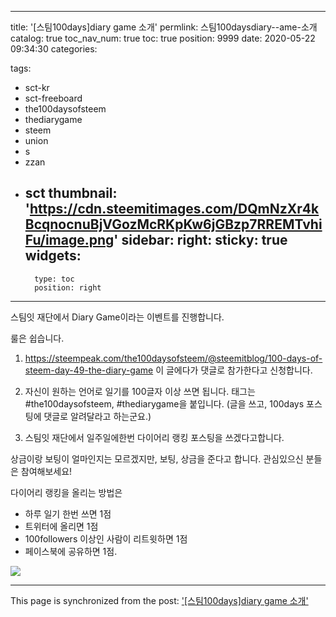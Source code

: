 
---
title: '[스팀100days]diary game 소개'
permlink: 스팀100daysdiary--ame-소개
catalog: true
toc_nav_num: true
toc: true
position: 9999
date: 2020-05-22 09:34:30
categories:

tags:
- sct-kr
- sct-freeboard
- the100daysofsteem
- thediarygame
- steem
- union
- s
- zzan
- sct
thumbnail: 'https://cdn.steemitimages.com/DQmNzXr4kBcqnocnuBjVGozMcRKpKw6jGBzp7RREMTvhiFu/image.png'
sidebar:
    right:
        sticky: true
widgets:
    -
        type: toc
        position: right
---


스팀잇 재단에서 Diary Game이라는 이벤트를 진행합니다.

룰은 쉽습니다.

1. https://steempeak.com/the100daysofsteem/@steemitblog/100-days-of-steem-day-49-the-diary-game 이 글에다가 댓글로 참가한다고 신청합니다.

2. 자신이 원하는 언어로 일기를 100글자 이상 쓰면 됩니다. 태그는 #the100daysofsteem, #thediarygame을 붙입니다. (글을 쓰고, 100days 포스팅에 댓글로 알려달라고 하는군요.)

3. 스팀잇 재단에서 일주일에한번 다이어리 랭킹 포스팅을 쓰겠다고합니다.

상금이랑 보팅이 얼마인지는 모르겠지만, 보팅, 상금을 준다고 합니다.
관심있으신 분들은 참여해보세요!

다이어리 랭킹을 올리는 방법은 
* 하루 일기 한번 쓰면 1점
* 트위터에 올리면 1점
* 100followers 이상인 사람이 리트윗하면 1점
* 페이스북에 공유하면 1점.




![](https://cdn.steemitimages.com/DQmNzXr4kBcqnocnuBjVGozMcRKpKw6jGBzp7RREMTvhiFu/image.png)

- - -

This page is synchronized from the post: ['[스팀100days]diary game 소개'](https://steempeak.com/@jacobyu/100days-diary-game)
